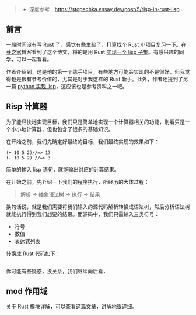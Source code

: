 >* 深度参考：https://stopachka.essay.dev/post/5/risp-in-rust-lisp

## 前言
一段时间没有写 Rust 了，感觉有些生疏了，打算找个 Rust 小项目复习一下。在[芽之家](https://blog.budshome.com/)博客看到了这个博文，将的是用 Rust [实现一个 lisp 子集](https://stopachka.essay.dev/post/5/risp-in-rust-lisp)。有感兴趣的同学，可以一起看看。

作者介绍到，这是他的第一个练手项目，有些地方可能会实现的不是很好，但我觉得也是很有参考价值的，尤其是对于我这样的 Rust 新手。此外，作者还提到了另一篇 [python 实现 lisp](http://norvig.com/lispy.html)，这应该也是参考资料之一吧。

## Risp 计算器
为了能尽快地实现目标，我们只是简单地实现一个计算器相关的功能，别看只是一个小小地计算器，但也包含了很多的基础知识。

在开始之前，我们先确定好最终的目标，我们最终实现的效果如下：

```
(+ 10 5 2)//=> 17
(- 10 5 2) //=> 3
```

简单的输入 lisp 语句，就能输出对应的计算结果。

在开始之前，先介绍一下我们的程序执行，所经历的大体过程：
>解析 -> 抽象语法树 -> 执行 -> 结果

换句话说，就是我们需要将我们输入的源代码解析转换成语法树，然后分析语法树就能执行得到我们想要的结果。而源码中，我们只需输入三类符号：

* 符号
* 数值
* 表达式列表

转换成 Rust 代码如下：

```rust

```

你可能有些疑惑，没关系，我们继续向后看，


## mod 作用域
关于 Rust 模块详解，可以查看[这篇文章](https://blog.frankel.ch/start-rust/1/)，讲解地很详细。

